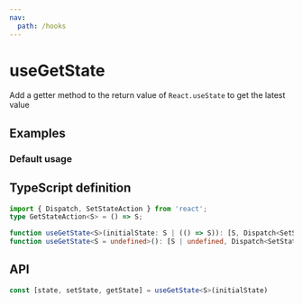 ```yaml
---
nav:
  path: /hooks
---
```


# useGetState

Add a getter method to the return value of `React.useState` to get the latest value

## Examples

### Default usage

<code src="./demo/demo1.tsx"></code>

## TypeScript definition

```typescript
import { Dispatch, SetStateAction } from 'react';
type GetStateAction<S> = () => S;

function useGetState<S>(initialState: S | (() => S)): [S, Dispatch<SetStateAction<S>>, GetStateAction<S>];
function useGetState<S = undefined>(): [S | undefined, Dispatch<SetStateAction<S | undefined>>, GetStateAction<S | undefined>];
```

## API

```typescript
const [state, setState, getState] = useGetState<S>(initialState)
```
